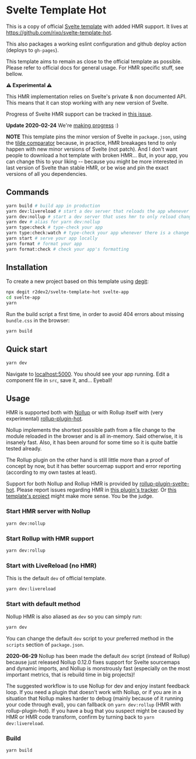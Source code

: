 # Svelte Template Hot

This is a copy of official [Svelte template](https://github.com/sveltejs/template) with added HMR support. It lives at https://github.com/rixo/svelte-template-hot.

This also packages a working eslint configuration and github deploy action (deploys to `gh-pages`).

This template aims to remain as close to the official template as possible. Please refer to official docs for general usage. For HMR specific stuff, see bellow.

**:warning: Experimental :warning:**

This HMR implementation relies on Svelte's private & non documented API. This means that it can stop working with any new version of Svelte.

Progress of Svelte HMR support can be tracked in [this issue](https://github.com/sveltejs/svelte/issues/3632).

**Update 2020-02-24** We're [making progress](https://github.com/sveltejs/svelte/pull/3822) :)

**NOTE** This template pins the minor version of Svelte in `package.json`, using the [tilde comparator](https://docs.npmjs.com/misc/semver#tilde-ranges-123-12-1) because, in practice, HMR breakages tend to only happen with new minor versions of Svelte (not patch). And I don't want people to download a hot template with broken HMR... But, in your app, you can change this to your liking -- because you might be more interested in last version of Svelte than stable HMR, or be wise and pin the exact versions of all you dependencies.

## Commands

```bash
yarn build # build app in production
yarn dev:livereload # start a dev server that reloads the app whenever a change is made
yarn dev:nollup # start a dev server that uses hmr to only reload changed portions of app
yarn dev # alias for yarn dev:nollup
yarn type:check # type-check your app
yarn type:check:watch # type-check your app whenever there is a change to source code
yarn start # serve your app locally
yarn format # format your app
yarn format:check # check your app's formatting
```

## Installation

To create a new project based on this template using [degit](https://github.com/Rich-Harris/degit):

```bash
npx degit r2dev2/svelte-template-hot svelte-app
cd svelte-app
yarn
```

Run the build script a first time, in order to avoid 404 errors about missing `bundle.css` in the browser:

```bash
yarn build
```

## Quick start

```bash
yarn dev
```

Navigate to [localhost:5000](http://localhost:5000). You should see your app running. Edit a component file in `src`, save it, and... Eyeball!

## Usage

HMR is supported both with [Nollup](https://github.com/PepsRyuu/nollup) or with Rollup itself with (very experimental) [rollup-plugin-hot](https://github.com/rixo/rollup-plugin-hot).

Nollup implements the shortest possible path from a file change to the module reloaded in the browser and is all in-memory. Said otherwise, it is insanely fast. Also, it has been around for some time so it is quite battle tested already.

The Rollup plugin on the other hand is still little more than a proof of concept by now, but it has better sourcemap support and error reporting (according to my own tastes at least).

Support for both Nollup and Rollup HMR is provided by [rollup-plugin-svelte-hot](https://github.com/rixo/rollup-plugin-svelte-hot). Please report issues regarding HMR in [this plugin's tracker](https://github.com/rixo/rollup-plugin-svelte-hot/issues). Or [this template's project](https://github.com/rixo/svelte-template-hot/issues) might make more sense. You be the judge.

### Start HMR server with Nollup

```bash
yarn dev:nollup
```

### Start Rollup with HMR support

```bash
yarn dev:rollup
```

### Start with LiveReload (no HMR)

This is the default `dev` of official template.

```bash
yarn dev:livereload
```

### Start with default method

Nollup HMR is also aliased as `dev` so you can simply run:

```bash
yarn dev
```

You can change the default `dev` script to your preferred method in the `scripts` section of `package.json`.

**2020-06-29** Nollup has been made the default `dev` script (instead of Rollup) because just released Nollup 0.12.0 fixes support for Svelte sourcemaps and dynamic imports, and Nollup is monstrously fast (especially on the most important metrics, that is rebuild time in big projects)!

The suggested workflow is to use Nollup for dev and enjoy instant feedback loop. If you need a plugin that doesn't work with Nollup, or if you are in a situation that Nollup makes harder to debug (mainly because of it running your code through eval), you can fallback on `yarn dev:rollup` (HMR with rollup-plugin-hot). If you have a bug that you suspect might be caused by HMR or HMR code transform, confirm by turning back to `yarn dev:livereload`.

### Build

```bash
yarn build
```
